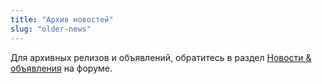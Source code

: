 ```yaml
---
title: "Архив новостей"
slug: "older-news"
---
```


Для архивных релизов и объявлений, обратитесь в раздел [Новости & объявления](https://forums.wz2100.net/viewforum.php?f=1) на форуме.
